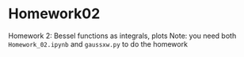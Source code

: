 # Homework02
Homework 2: Bessel functions as integrals, plots
Note: you need both `Homework_02.ipynb` and `gaussxw.py` to do the homework
